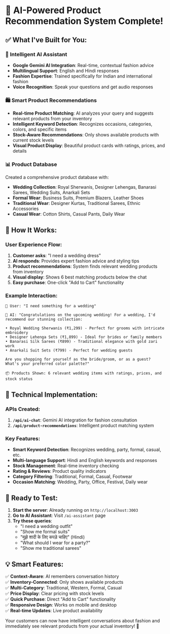 # 🎉 AI-Powered Product Recommendation System Complete!

## ✅ What I've Built for You:

### 🤖 **Intelligent AI Assistant**
- **Google Gemini AI Integration**: Real-time, contextual fashion advice
- **Multilingual Support**: English and Hindi responses
- **Fashion Expertise**: Trained specifically for Indian and international fashion
- **Voice Recognition**: Speak your questions and get audio responses

### 🛍️ **Smart Product Recommendations**
- **Real-time Product Matching**: AI analyzes your query and suggests relevant products from your inventory
- **Intelligent Keyword Detection**: Recognizes occasions, categories, colors, and specific items
- **Stock-Aware Recommendations**: Only shows available products with current stock levels
- **Visual Product Display**: Beautiful product cards with ratings, prices, and details

### 📊 **Product Database**
Created a comprehensive product database with:
- **Wedding Collection**: Royal Sherwanis, Designer Lehengas, Banarasi Sarees, Wedding Suits, Anarkali Sets
- **Formal Wear**: Business Suits, Premium Blazers, Leather Shoes
- **Traditional Wear**: Designer Kurtas, Traditional Sarees, Ethnic Accessories
- **Casual Wear**: Cotton Shirts, Casual Pants, Daily Wear

## 🎯 **How It Works:**

### User Experience Flow:
1. **Customer asks**: "I need a wedding dress"
2. **AI responds**: Provides expert fashion advice and styling tips
3. **Product recommendations**: System finds relevant wedding products from inventory
4. **Visual display**: Shows 6 best matching products below the chat
5. **Easy purchase**: One-click "Add to Cart" functionality

### Example Interaction:
```
👤 User: "I need something for a wedding"

🤖 AI: "Congratulations on the upcoming wedding! For a wedding, I'd recommend our stunning collection:

• Royal Wedding Sherwanis (₹1,299) - Perfect for grooms with intricate embroidery
• Designer Lehenga Sets (₹1,899) - Ideal for brides or family members  
• Banarasi Silk Sarees (₹899) - Traditional elegance with gold zari work
• Anarkali Suit Sets (₹799) - Perfect for wedding guests

Are you shopping for yourself as the bride/groom, or as a guest? What's your preferred color palette?"

📦 Products Shown: 6 relevant wedding items with ratings, prices, and stock status
```

## 🔧 **Technical Implementation:**

### APIs Created:
1. **`/api/ai-chat`**: Gemini AI integration for fashion consultation
2. **`/api/product-recommendations`**: Intelligent product matching system

### Key Features:
- **Smart Keyword Detection**: Recognizes wedding, party, formal, casual, etc.
- **Multi-language Support**: Hindi and English keywords and responses
- **Stock Management**: Real-time inventory checking
- **Rating & Reviews**: Product quality indicators
- **Category Filtering**: Traditional, Formal, Casual, Footwear
- **Occasion Matching**: Wedding, Party, Office, Festival, Daily wear

## 🚀 **Ready to Test:**

1. **Start the server**: Already running on `http://localhost:3003`
2. **Go to AI Assistant**: Visit `/ai-assistant` page
3. **Try these queries**:
   - "I need a wedding outfit"
   - "Show me formal suits"
   - "मुझे शादी के लिए कपड़े चाहिए" (Hindi)
   - "What should I wear for a party?"
   - "Show me traditional sarees"

## 💡 **Smart Features:**

✅ **Context-Aware**: AI remembers conversation history  
✅ **Inventory-Connected**: Only shows available products  
✅ **Multi-Category**: Traditional, Western, Formal, Casual  
✅ **Price Display**: Clear pricing with stock levels  
✅ **Quick Purchase**: Direct "Add to Cart" functionality  
✅ **Responsive Design**: Works on mobile and desktop  
✅ **Real-time Updates**: Live product availability  

Your customers can now have intelligent conversations about fashion and immediately see relevant products from your actual inventory! 🎊
